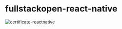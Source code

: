 # fullstackopen-react-native

![certificate-reactnative](https://github.com/user-attachments/assets/a90f56f4-a924-49c5-acc7-8bdf3e8313e5)
